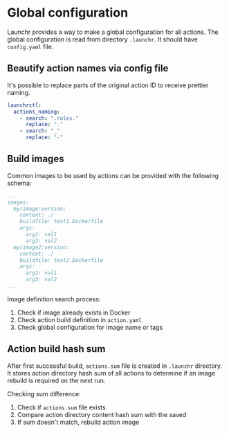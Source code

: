 # Global configuration

Launchr provides a way to make a global configuration for all actions.
The global configuration is read from directory `.launchr`. It should have `config.yaml` file.


## Beautify action names via config file

It's possible to replace parts of the original action ID to receive prettier naming.

```yaml
launchrctl:
  actions_naming:
    - search: ".roles."
      replace: "."
    - search: "_"
      replace: "-"
```

## Build images

Common images to be used by actions can be provided with the following schema:
```yaml
...
images:
  my/image:version:
    context: ./
    buildfile: test1.Dockerfile
    args:
      arg1: val1
      arg2: val2
  my/image2:version:
    context: ./
    buildfile: test2.Dockerfile
    args:
      arg1: val1
      arg2: val2
...
```

Image definition search process:
1. Check if image already exists in Docker
2. Check action build definition in `action.yaml`
3. Check global configuration for image name or tags


## Action build hash sum

After first successful build, `actions.sum` file is created in `.launchr` directory.
It stores action directory hash sum of all actions to determine if an image rebuild is required on the next run.

Checking sum difference:
1. Check if `actions.sum` file exists
2. Compare action directory content hash sum with the saved
3. If sum doesn't match, rebuild action image
